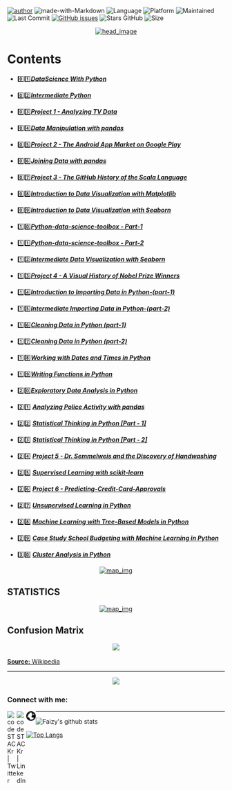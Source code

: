 [![author](https://img.shields.io/badge/author-mohd--faizy-red)](https://github.com/mohd-faizy)
![made-with-Markdown](https://img.shields.io/badge/Made%20with-markdown-blue)
![Language](https://img.shields.io/github/languages/top/mohd-faizy/CAREER-TRACK-Data-Scientist-with-Python)
![Platform](https://img.shields.io/badge/platform-jupyter%20labs-blue)
![Maintained](https://img.shields.io/maintenance/yes/2021)
![Last Commit](https://img.shields.io/github/last-commit/mohd-faizy/CAREER-TRACK-Data-Scientist-with-Python)
[![GitHub issues](https://img.shields.io/github/issues/mohd-faizy/CAREER-TRACK-Data-Scientist-with-Python)](https://github.com/mohd-faizy/CAREER-TRACK-Data-Scientist-with-Python)
![Stars GitHub](https://img.shields.io/github/stars/mohd-faizy/CAREER-TRACK-Data-Scientist-with-Python)
![Size](https://img.shields.io/github/repo-size/mohd-faizy/CAREER-TRACK-Data-Scientist-with-Python)



<p align='center'>
  <a href="#">
    <img src='https://github.com/mohd-faizy/CAREER-TRACK-Data-Scientist-with-Python/blob/main/_png/head_new.gif?raw=true' alt="head_image">
  </a>
</p>

# __Contents__  
- :zero::one:[___DataScience With Python___](https://github.com/mohd-faizy/DataScience-With-Python/tree/main/01_Introduction%20to%20Python)

- :zero::two:[___Intermediate Python___](https://github.com/mohd-faizy/DataScience-With-Python/tree/main/02-Intermediate%20Python)

- :zero::three:[___Project 1 - Analyzing TV Data___](https://github.com/mohd-faizy/DataScience-With-Python/tree/main/03_Project_1_Analyzing%20TV%20Data)

- :zero::four:[___Data Manipulation with pandas___](https://github.com/mohd-faizy/DataScience-With-Python/tree/main/04_Data%20Manipulation%20with%20pandas)

- :zero::five:[___Project 2 - The Android App Market on Google Play___](https://github.com/mohd-faizy/DataScience-With-Python/tree/main/05_Project_2_Google_Play_Store_apps_and_reviews)

- :zero::six:[___Joining Data with pandas___](https://github.com/mohd-faizy/DataScience-With-Python/tree/main/06_Joining%20Data%20with%20pandas)

- :zero::seven:[___Project 3 - The GitHub History of the Scala Language___](https://github.com/mohd-faizy/CAREER-TRACK-Data-Scientist-with-Python/tree/main/07_Project_3_The%20GitHub%20History%20of%20the%20Scala%20Language)

- :zero::eight:[___Introduction to Data Visualization with Matplotlib___](https://github.com/mohd-faizy/CAREER-TRACK-Data-Scientist-with-Python/tree/main/08_Introduction%20to%20Data%20Visualization%20with%20Matplotlib)

- :zero::nine:[___Introduction to Data Visualization with Seaborn___](https://github.com/mohd-faizy/CAREER-TRACK-Data-Scientist-with-Python/tree/main/09_Introduction%20to%20Data%20Visualization%20with%20Seaborn)

- :one::zero:[___Python-data-science-toolbox - Part-1___](<https://github.com/mohd-faizy/CAREER-TRACK-Data-Scientist-with-Python/tree/main/10_python-data-science-toolbox-(part-1)>)

- :one::one:[___Python-data-science-toolbox - Part-2___](<https://github.com/mohd-faizy/CAREER-TRACK-Data-Scientist-with-Python/tree/main/11_python-data-science-toolbox-(part-2)>)

- :one::two:[___Intermediate Data Visualization with Seaborn___](https://github.com/mohd-faizy/CAREER-TRACK-Data-Scientist-with-Python/tree/main/12_Intermediate%20Data%20Visualization%20with%20Seaborn)

- :one::three:[___Project 4 - A Visual History of Nobel Prize Winners___](https://github.com/mohd-faizy/CAREER-TRACK-Data-Scientist-with-Python/tree/main/13_Project_4_A%20Visual%20History%20of%20Nobel%20Prize%20Winners)

- :one::four:[___Introduction to Importing Data in Python-(part-1)___](https://github.com/mohd-faizy/CAREER-TRACK-Data-Scientist-with-Python/tree/main/14_Introduction%20to%20Importing%20Data%20in%20Python)

- :one::five:[___Intermediate Importing Data in Python-(part-2)___](<https://github.com/mohd-faizy/CAREER-TRACK-Data-Scientist-with-Python/tree/main/15_Intermediate%20Importing%20Data%20in%20Python-(part-2)>)

- :one::six:[___Cleaning Data in Python (part-1)___](https://github.com/mohd-faizy/CAREER-TRACK-Data-Scientist-with-Python/tree/main/16_Cleaning%20Data%20in%20Python%20%5BPart%20-%201%5D)

- :one::seven:[___Cleaning Data in Python (part-2)___](https://github.com/mohd-faizy/CAREER-TRACK-Data-Scientist-with-Python/tree/main/17_Cleaning%20Data%20in%20Python%20%5BPart%20-%202%5D)

- :one::eight:[___Working with Dates and Times in Python___](https://github.com/mohd-faizy/CAREER-TRACK-Data-Scientist-with-Python/tree/main/18_Working%20with%20Dates%20and%20Times%20in%20Python)

- :one::nine:[___Writing Functions in Python___](https://github.com/mohd-faizy/CAREER-TRACK-Data-Scientist-with-Python/tree/main/19_Writing%20Functions%20in%20Python)
- :two::zero:[___Exploratory Data Analysis in Python___](https://github.com/mohd-faizy/CAREER-TRACK-Data-Scientist-with-Python/tree/main/20_Exploratory%20Data%20Analysis%20in%20Python)

- :two::one: [___Analyzing Police Activity with pandas___](https://github.com/mohd-faizy/CAREER-TRACK-Data-Scientist-with-Python/tree/main/21_Analyzing%20Police%20Activity%20with%20pandas)

- :two::two: [___Statistical Thinking in Python [Part  - 1]___](https://github.com/mohd-faizy/CAREER-TRACK-Data-Scientist-with-Python/tree/main/22_Statistical-Thinking-in-Python-%5BPart%20-1%5D)

- :two::three: [___Statistical Thinking in Python [Part  - 2]___](https://github.com/mohd-faizy/CAREER-TRACK-Data-Scientist-with-Python/tree/main/23_Statistical-Thinking-in-Python-%5BPart%20-2%5D)

- :two::four: [___Project 5 - Dr. Semmelweis and the Discovery of Handwashing___]()
- :two::five: [___Supervised Learning with scikit-learn___](https://github.com/mohd-faizy/CAREER-TRACK-Data-Scientist-with-Python/tree/main/25_Supervised%20Learning%20with%20scikit-learn)
- :two::six: [___Project 6 - Predicting-Credit-Card-Approvals___](https://github.com/mohd-faizy/CAREER-TRACK-Data-Scientist-with-Python/tree/main/26_Project_6_Predicting-Credit-Card-Approvals)
- :two::seven: [___Unsupervised Learning in Python___](https://github.com/mohd-faizy/CAREER-TRACK-Data-Scientist-with-Python/tree/main/27_Unsupervised%20Learning%20in%20Python)
- :two::eight: [___Machine Learning with Tree-Based Models in Python___](https://github.com/mohd-faizy/CAREER-TRACK-Data-Scientist-with-Python/tree/main/28_Machine-Learning-with-Tree-Based-Models-in-Python)
- :two::nine: [___Case Study School Budgeting with Machine Learning in Python___](https://github.com/mohd-faizy/CAREER-TRACK-Data-Scientist-with-Python/tree/main/29_Case-Study-School-Budgeting-with-Machine-Learning-in-Python)
- :three::zero: [___Cluster Analysis in Python___](https://github.com/mohd-faizy/CAREER-TRACK-Data-Scientist-with-Python/tree/main/30_Cluster-Analysis-in-Python)

<p align='center'>
  <a href="#">
    <img src='https://github.com/mohd-faizy/CAREER-TRACK-Data-Scientist-with-Python/blob/main/_png/Data-Scientist%20with-Python.png?raw=true' alt="map_img">
  </a>
</p>


## __STATISTICS__ 

<p align='center'>
  <a href="#">
    <img src='https://github.com/mohd-faizy/CAREER-TRACK-Data-Scientist-with-Python/blob/main/_png/STATISTICS.png?raw=true' alt="map_img">
  </a>
</p>

## Confusion Matrix
<p align='center'>
  <a href="#">
    <img src='https://github.com/mohd-faizy/CAREER-TRACK-Data-Scientist-with-Python/blob/main/_png/Confusion%20Matrix.png?raw=true'>
  </a>
</p>

[__Source:__ Wikipedia](https://en.wikipedia.org/wiki/Confusion_matrix)

---

<p align='center'>
  <a href='#'>
    <img src='https://github.com/mohd-faizy/CAREER-TRACK-Data-Scientist-with-Python/blob/main/_Certificates/%5BCert%5D_23_Data%20Scientist%20with%20Python.jpg?raw=true' width=>
  </a>
</p>

### Connect with me:

[<img align="left" alt="codeSTACKr | Twitter" width="22px" src="https://cdn.jsdelivr.net/npm/simple-icons@v3/icons/twitter.svg" />][twitter]
[<img align="left" alt="codeSTACKr | LinkedIn" width="22px" src="https://cdn.jsdelivr.net/npm/simple-icons@v3/icons/linkedin.svg" />][linkedin]
[<img align="left" alt="codeSTACKr.com" width="22px" src="https://raw.githubusercontent.com/iconic/open-iconic/master/svg/globe.svg" />][StackExchange AI]

[twitter]: https://twitter.com/F4izy
[linkedin]: https://www.linkedin.com/in/mohd-faizy/
[StackExchange AI]: https://ai.stackexchange.com/users/36737/cypher


---


![Faizy's github stats](https://github-readme-stats.vercel.app/api?username=mohd-faizy&show_icons=true)


[![Top Langs](https://github-readme-stats.vercel.app/api/top-langs/?username=mohd-faizy&layout=compact)](https://github.com/mohd-faizy/github-readme-stats)
